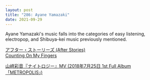 ```yaml
---
layout: post
title: "286: Ayane Yamazaki"
date: 2021-09-29
---
```


Ayane Yamazaki's music falls into the categories of easy listening, electropop, and Shibuya-kei music previously mentioned.

[アフター・ストーリーズ (After Stories)](https://youtu.be/FEkItn5oAXQ)  
[Counting On My Fingers](https://youtu.be/VbWajWiY_0M)  

[山﨑彩音『ナイトロジー』MV (2018年7月25日 1st Full Album「METROPOLIS」)](https://youtu.be/OqA36gZdUHA)
